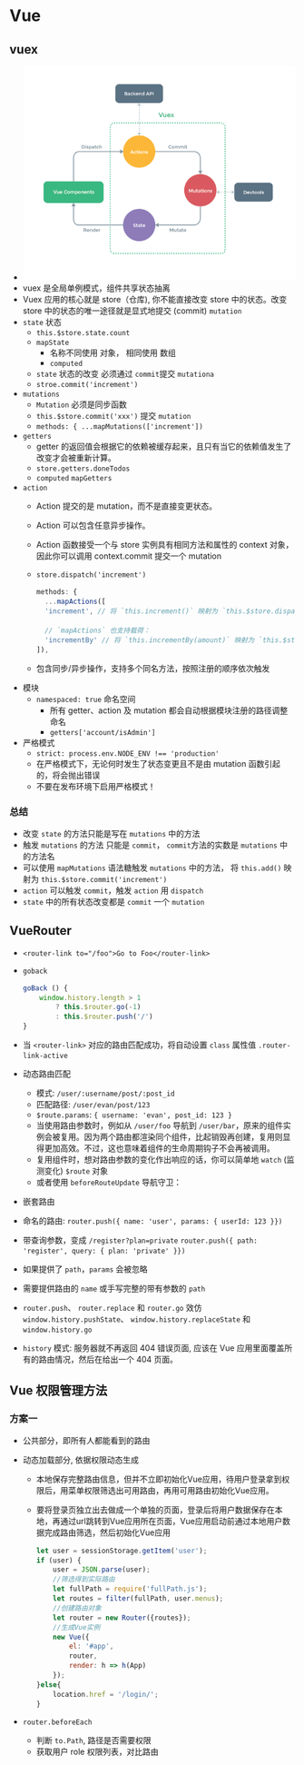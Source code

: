 # Vue

## vuex

+ ![vuex](../assets/images/vuex.png)
+ vuex 是全局单例模式，组件共享状态抽离
+ Vuex 应用的核心就是 store（仓库), 你不能直接改变 store 中的状态。改变 store 中的状态的唯一途径就是显式地提交 (commit) `mutation`
+ `state` 状态
  + `this.$store.state.count`
  + `mapState`
    + 名称不同使用 对象， 相同使用 数组
    + `computed`
  + `state` 状态的改变 必须通过 `commit`提交 `mutationa`
  + `stroe.commit('increment')`
+ `mutations`
  + `Mutation` 必须是同步函数
  + `this.$store.commit('xxx')` 提交 `mutation`
  + `methods: { ...mapMutations(['increment'])`
+ `getters`
  + getter 的返回值会根据它的依赖被缓存起来，且只有当它的依赖值发生了改变才会被重新计算。
  + `store.getters.doneTodos`
  + `computed` `mapGetters`
+ `action`
  + Action 提交的是 mutation，而不是直接变更状态。
  + Action 可以包含任意异步操作。
  + Action 函数接受一个与 store 实例具有相同方法和属性的 context 对象，因此你可以调用 context.commit 提交一个 mutation
  + `store.dispatch('increment')`

    ```js
    methods: {
      ...mapActions([
      'increment', // 将 `this.increment()` 映射为 `this.$store.dispatch('increment')`

      // `mapActions` 也支持载荷：
      'incrementBy' // 将 `this.incrementBy(amount)` 映射为 `this.$store.dispatch('incrementBy', amount)`
    ]),
    ```

  + 包含同步/异步操作，支持多个同名方法，按照注册的顺序依次触发
+ 模块
  + `namespaced: true` 命名空间
    + 所有 getter、action 及 mutation 都会自动根据模块注册的路径调整命名
    + `getters['account/isAdmin']`
+ 严格模式
  + `strict: process.env.NODE_ENV !== 'production'`
  + 在严格模式下，无论何时发生了状态变更且不是由 mutation 函数引起的，将会抛出错误
  + 不要在发布环境下启用严格模式！

### 总结

+ 改变 `state` 的方法只能是写在 `mutations` 中的方法
+ 触发 `mutations` 的方法 只能是 `commit`， `commit`方法的实数是 `mutations` 中的方法名
+ 可以使用 `mapMutations` 语法糖触发 `mutations` 中的方法， 将 `this.add()` 映射为 `this.$store.commit('increment')`
+ `action` 可以触发 `commit`，触发 `action` 用 `dispatch`
+ `state` 中的所有状态改变都是 `commit` 一个 `mutation`

## VueRouter

+ `<router-link to="/foo">Go to Foo</router-link>`
+ `goback`

    ```js
    goBack () {
        window.history.length > 1
            ? this.$router.go(-1)
            : this.$router.push('/')
    }
    ```

+ 当 `<router-link>` 对应的路由匹配成功，将自动设置 `class` 属性值 `.router-link-active`
+ 动态路由匹配
  + 模式:  `/user/:username/post/:post_id`
  + 匹配路径: `/user/evan/post/123`
  + `$route.params`: `{ username: 'evan', post_id: 123 }`
  + 当使用路由参数时，例如从 `/user/foo` 导航到 `/user/bar`，原来的组件实例会被复用。因为两个路由都渲染同个组件，比起销毁再创建，复用则显得更加高效。不过，这也意味着组件的生命周期钩子不会再被调用。
  + 复用组件时，想对路由参数的变化作出响应的话，你可以简单地 `watch` (监测变化) `$route` 对象
  + 或者使用  `beforeRouteUpdate` 导航守卫：
+ 嵌套路由
+ 命名的路由: `router.push({ name: 'user', params: { userId: 123 }})`
+ 带查询参数，变成 `/register?plan=private`  `router.push({ path: 'register', query: { plan: 'private' }})`
+ 如果提供了 `path`，`params` 会被忽略
+ 需要提供路由的 `name` 或手写完整的带有参数的 `path`
+ `router.push`、 `router.replace` 和 `router.go` 效仿 `window.history.pushState`、 `window.history.replaceState` 和 `window.history.go`
+ `history` 模式: 服务器就不再返回 404 错误页面, 应该在 Vue 应用里面覆盖所有的路由情况，然后在给出一个 404 页面。

## Vue 权限管理方法

### 方案一

+ 公共部分，即所有人都能看到的路由
+ 动态加载部分, 依据权限动态生成
  + 本地保存完整路由信息，但并不立即初始化Vue应用，待用户登录拿到权限后，用菜单权限筛选出可用路由，再用可用路由初始化Vue应用。
  + 要将登录页独立出去做成一个单独的页面，登录后将用户数据保存在本地，再通过url跳转到Vue应用所在页面，Vue应用启动前通过本地用户数据完成路由筛选，然后初始化Vue应用

    ```js
    let user = sessionStorage.getItem('user');
    if (user) {
        user = JSON.parse(user);
        //筛选得到实际路由
        let fullPath = require('fullPath.js');
        let routes = filter(fullPath, user.menus);
        //创建路由对象
        let router = new Router({routes});
        //生成Vue实例
        new Vue({
            el: '#app',
            router,
            render: h => h(App)
        });
    }else{
        location.href = '/login/';
    }

    ```

+ `router.beforeEach`
  + 判断 `to.Path`, 路径是否需要权限
  + 获取用户 role 权限列表，对比路由
